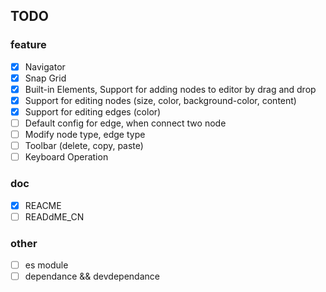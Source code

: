 

## TODO  

### feature 

- [x] Navigator  
- [x] Snap Grid 
- [x] Built-in Elements, Support for adding nodes to editor by drag and drop
- [x] Support for editing nodes (size, color, background-color, content)
- [x] Support for editing edges (color)
- [ ] Default config for edge, when connect two node
- [ ] Modify node type, edge type
- [ ] Toolbar (delete, copy, paste) 
- [ ] Keyboard Operation

### doc  
- [x] REACME
- [ ] READdME_CN

### other
- [ ] es module
- [ ] dependance && devdependance